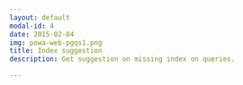 ```yaml
---
layout: default
modal-id: 4
date: 2015-02-04
img: powa-web-pgqs1.png
title: Index suggestion
description: Get suggestion on missing index on queries.

---
```

